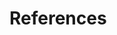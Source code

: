 # References

[^vf]: Foster, Lynn & Haugen, Bob, & et al. (2020, June 6). A vocabulary for the distributed economic networks of the next economy. ValueFlows. https://valueflo.ws/
[^tns]: Cockshott, W. P., & Cottrell, A. (1993). Chapter 8 - The Marketing of Consumer Goods. In Towards a new socialism. Essay, Spokesman.
[^cik]: Wikipedia (2021, August 11). Calculation in kind. https://en.wikipedia.org/w/index.php?title=Calculation_in_kind&direction=next&oldid=1030707980

[agents]: #chapter-2-agents
[banking-part3]: #chapter-2-banking
[bloc-costs]: #bloc-costs
[bloc-processes]: #bloc-processes
[blocs]: #chapter-4-blocs
[capital-pools]: #BROKEN-capital-pools
[cost-addition]: #addition
[cost-allowance]: #bloc-cost-allowance
[cost-conversion]: #converting-costs-to-a-single-value
[cost-flows]: #chapter-6-cost-and-resource-flows
[cost-staging]: #cost-staging
[costs]: #chapter-5-costs
[cybernetics]: #cybernetics
[currency]: #chapter-10-currency-credits-and-ubi
[currency-tracking]: #BROKEN-currency-tracking
[investment]: #chapter-8-investment
[labor-credits]: #labor-credits
[labor-wages]: #labor-and-wages
[network-parameters]: #BROKEN-network-parameters
[orders]: #orders
[part-3]: #part-3-the-real-world
[resources]: #chapter-3-resources
[stewardship]: #stewardship
[tracked-resources]: #BROKEN-tracked-resources
[tracked-processes]: #BROKEN-tracked-processes

[ext-vf-processes]: https://www.valueflo.ws/concepts/processes/
[ext-vf-resources]: https://www.valueflo.ws/concepts/resources/
[ext-vf-agreement]: https://www.valueflo.ws/concepts/exchanges/#agreements
[ext-vf-intent]: https://www.valueflo.ws/concepts/proposals/
[ext-wiki-adhoc]: https://en.wikipedia.org/wiki/Adhocracy

